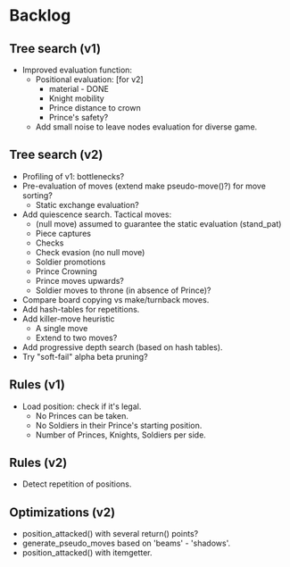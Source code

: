 # Backlog

## Tree search (v1)

- Improved evaluation function:
  - Positional evaluation: [for v2]
    - material - DONE
    - Knight mobility
    - Prince distance to crown
    - Prince's safety?
  - Add small noise to leave nodes evaluation for diverse game.

## Tree search (v2)

- Profiling of v1: bottlenecks?
- Pre-evaluation of moves (extend make pseudo-move()?) for move sorting?
  - Static exchange evaluation?
- Add quiescence search. Tactical moves:
  - (null move) assumed to guarantee the static evaluation (stand_pat)
  - Piece captures
  - Checks
  - Check evasion (no null move)
  - Soldier promotions
  - Prince Crowning
  - Prince moves upwards?
  - Soldier moves to throne (in absence of Prince)?
- Compare board copying vs make/turnback moves.
- Add hash-tables for repetitions.
- Add killer-move heuristic
  - A single move
  - Extend to two moves?
- Add progressive depth search (based on hash tables).
- Try "soft-fail" alpha beta pruning?

## Rules (v1)

- Load position: check if it's legal.
  - No Princes can be taken.
  - No Soldiers in their Prince's starting position.
  - Number of Princes, Knights, Soldiers per side.

## Rules (v2)

- Detect repetition of positions.

## Optimizations (v2)

- position_attacked() with several return() points?
- generate_pseudo_moves based on 'beams' - 'shadows'.
- position_attacked() with itemgetter.
